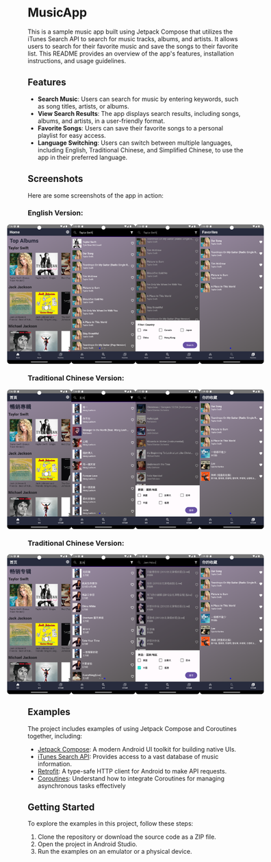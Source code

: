 ﻿# MusicApp
This is a sample music app built using Jetpack Compose that utilizes the iTunes Search API to search for music tracks, albums, and artists. It allows users to search for their favorite music and save the songs to their favorite list. This README provides an overview of the app's features, installation instructions, and usage guidelines.

## Features
- **Search Music**: Users can search for music by entering keywords, such as song titles, artists, or albums.
- **View Search Results**: The app displays search results, including songs, albums, and artists, in a user-friendly format.
- **Favorite Songs**: Users can save their favorite songs to a personal playlist for easy access.
- **Language Switching**: Users can switch between multiple languages, including English, Traditional Chinese, and Simplified Chinese, to use the app in their preferred language.

## Screenshots

Here are some screenshots of the app in action:

### English Version:
<div style="display: flex; justify-content: center;">
  <!-- Adjust the width attribute as needed to control the size -->
  <img src="app/src/main/res/drawable/en_home.png" alt="App Screenshot" width="150" />
  <img src="app/src/main/res/drawable/en_se.png" alt="App Screenshot" width="150" />
  <img src="app/src/main/res/drawable/en_fi.png" alt="App Screenshot" width="150" />
  <img src="app/src/main/res/drawable/en_fa.png" alt="App Screenshot" width="150" />
</div>

### Traditional Chinese Version:
<div style="display: flex; justify-content: center;">
  <!-- Adjust the width attribute as needed to control the size -->
  <img src="app/src/main/res/drawable/zh_home.png" alt="App Screenshot" width="150" />
  <img src="app/src/main/res/drawable/zh_se.png" alt="App Screenshot" width="150" />
  <img src="app/src/main/res/drawable/zh_fi.png" alt="App Screenshot" width="150" />
  <img src="app/src/main/res/drawable/cn_fa.png" alt="App Screenshot" width="150" />
</div>

### Traditional Chinese Version:
<div style="display: flex; justify-content: center;">
  <!-- Adjust the width attribute as needed to control the size -->
  <img src="app/src/main/res/drawable/cn_home.png" width="150" alt="App Screenshot" />
  <img src="app/src/main/res/drawable/cn_se.png" alt="App Screenshot" width="150" />
  <img src="app/src/main/res/drawable/cn_fi.png" alt="App Screenshot" width="150" />
  <img src="app/src/main/res/drawable/cn_fa.png" alt="App Screenshot" width="150" />
</div>


## Examples

The project includes examples of using Jetpack Compose and Coroutines together, including:

- [Jetpack Compose](https://developer.android.com/jetpack/compose): A modern Android UI toolkit for building native UIs.
- [iTunes Search API](https://performance-partners.apple.com/search-api): Provides access to a vast database of music information.
- [Retrofit](https://square.github.io/retrofit/): A type-safe HTTP client for Android to make API requests.
- [Coroutines](https://developer.android.com/kotlin/coroutines?gclid=Cj0KCQjwtamlBhD3ARIsAARoaExuplpiIo3pZO5XXUJBL99ZYrYuBvVdzL1HzaHw6rB7eUVZznBwYqEaAs8SEALw_wcB&gclsrc=aw.ds): Understand how to integrate Coroutines for managing asynchronous tasks effectively


## Getting Started

To explore the examples in this project, follow these steps:

1. Clone the repository or download the source code as a ZIP file.
2. Open the project in Android Studio.
3. Run the examples on an emulator or a physical device.
